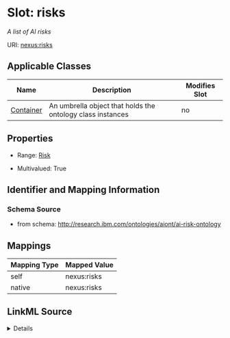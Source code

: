 

# Slot: risks


_A list of AI risks_





URI: [nexus:risks](http://research.ibm.com/ontologies/aiont/risks)



<!-- no inheritance hierarchy -->





## Applicable Classes

| Name | Description | Modifies Slot |
| --- | --- | --- |
| [Container](Container.md) | An umbrella object that holds the ontology class instances |  no  |







## Properties

* Range: [Risk](Risk.md)

* Multivalued: True





## Identifier and Mapping Information







### Schema Source


* from schema: http://research.ibm.com/ontologies/aiont/ai-risk-ontology




## Mappings

| Mapping Type | Mapped Value |
| ---  | ---  |
| self | nexus:risks |
| native | nexus:risks |




## LinkML Source

<details>
```yaml
name: risks
description: A list of AI risks
from_schema: http://research.ibm.com/ontologies/aiont/ai-risk-ontology
rank: 1000
alias: risks
owner: Container
domain_of:
- Container
range: Risk
multivalued: true
inlined: true
inlined_as_list: true

```
</details>